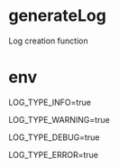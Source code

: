 # generateLog
Log creation function


# env
LOG_TYPE_INFO=true

LOG_TYPE_WARNING=true

LOG_TYPE_DEBUG=true

LOG_TYPE_ERROR=true
